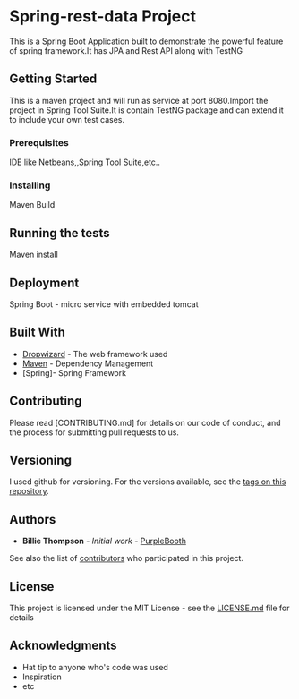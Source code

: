 # Spring-rest-data Project

This is a Spring Boot Application built to demonstrate the powerful feature of spring framework.It has JPA and Rest API along with TestNG

## Getting Started

This is a maven project and will run as service at port 8080.Import the project in Spring Tool Suite.It is contain TestNG package and can extend it to include your own test cases.

### Prerequisites

IDE like Netbeans,,Spring Tool Suite,etc..



### Installing

Maven Build



## Running the tests

Maven install

## Deployment

Spring Boot - micro service with embedded tomcat 

## Built With

* [Dropwizard](http://www.dropwizard.io/1.0.2/docs/) - The web framework used
* [Maven](https://maven.apache.org/) - Dependency Management
* [Spring]- Spring Framework

## Contributing

Please read [CONTRIBUTING.md] for details on our code of conduct, and the process for submitting pull requests to us.


## Versioning

I used github for versioning. For the versions available, see the [tags on this repository](https://github.com/sarfarazengglb/spring-data.git). 



## Authors

* **Billie Thompson** - *Initial work* - [PurpleBooth](https://github.com/PurpleBooth)

See also the list of [contributors](https://github.com/your/project/contributors) who participated in this project.

## License

This project is licensed under the MIT License - see the [LICENSE.md](LICENSE.md) file for details

## Acknowledgments

* Hat tip to anyone who's code was used
* Inspiration
* etc

